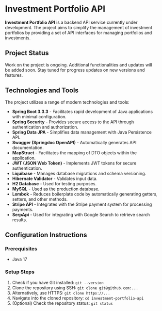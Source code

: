# Investment Portfolio API

**Investment Portfolio API** is a backend API service currently under development. The project aims to simplify the management of investment portfolios by providing a set of API interfaces for managing portfolios and investments.

## Project Status

Work on the project is ongoing. Additional functionalities and updates will be added soon. Stay tuned for progress updates on new versions and features.

## Technologies and Tools

The project utilizes a range of modern technologies and tools:

- **Spring Boot 3.3.3** - Facilitates rapid development of Java applications with minimal configuration.
- **Spring Security** - Provides secure access to the API through authentication and authorization.
- **Spring Data JPA** - Simplifies data management with Java Persistence API.
- **Swagger (Springdoc OpenAPI)** - Automatically generates API documentation.
- **MapStruct** - Facilitates the mapping of DTO objects within the application.
- **JWT (JSON Web Token)** - Implements JWT tokens for secure authentication.
- **Liquibase** - Manages database migrations and schema versioning.
- **Hibernate Validator** - Validates input data.
- **H2 Database** - Used for testing purposes.
- **MySQL** - Used as the production database.
- **Lombok** - Reduces boilerplate code by automatically generating getters, setters, and other methods.
- **Stripe API** - Integrates with the Stripe payment system for processing payments.
- **SerpApi** - Used for integrating with Google Search to retrieve search results.

## Configuration Instructions

### Prerequisites

- Java 17

### Setup Steps

1. Check if you have Git installed: `git --version`
2. Clone the repository using SSH: `git clone git@github.com:...`
3. Alternatively, use HTTPS: `git clone https://...`
4. Navigate into the cloned repository: `cd investment-portfolio-api`
5. (Optional) Check the repository status: `git status`
